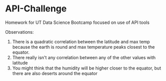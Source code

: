 # API-Challenge
Homework for UT Data Science Bootcamp focused on use of API tools

Observations:
1. There is a quadratic correlation between the latitude and max temp because the earth is round and max temperature peaks closest to the equator. 
2. There really isn't any correlation between any of the other values with latitude
3. You might think that the humidity will be higher closer to the equator, but there are also deserts around the equator
